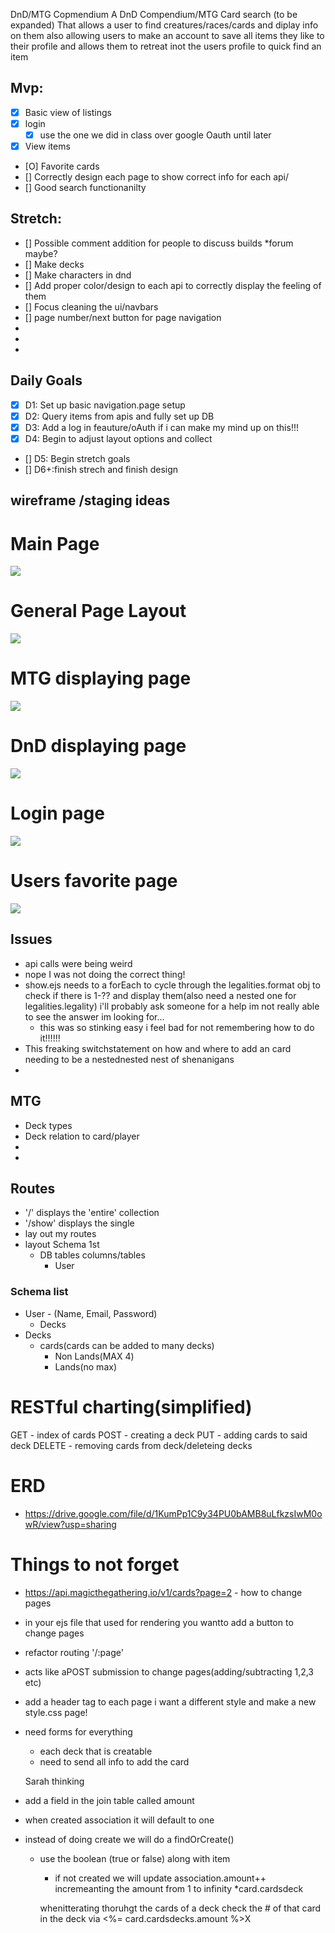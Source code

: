DnD/MTG Copmendium
A DnD Compendium/MTG Card search (to be expanded) That allows a user to find creatures/races/cards and diplay info on them also allowing users to make an account to save all items they like to their profile and allows them to retreat inot the users profile to quick find an item


## Mvp:
* [X] Basic view of listings
* [X] login 
	* [X] use the one we did in class over google Oauth until later
* [X] View items
* [O] Favorite cards
* [] Correctly design each page to show correct info for each api/   
* [] Good search functionanilty

## Stretch:
* [] Possible comment addition for people to discuss builds
	*forum maybe?
* [] Make decks
* [] Make characters in dnd
* [] Add proper color/design to each api to correctly display the feeling of them
* [] Focus cleaning the ui/navbars
* [] page number/next button for page navigation
* 
* 
* 

## Daily Goals
* [X] D1: Set up basic navigation.page setup
* [X] D2: Query items from apis and fully set up DB
* [X] D3: Add a log in feauture/oAuth if i can make my mind up on this!!!
* [X] D4: Begin to adjust layout options and collect
* [] D5: Begin stretch goals
* [] D6+:finish strech and finish design

## wireframe /staging ideas


# Main Page

![](/Wireframe/Untitled.png)

# General Page Layout
![](/Wireframe/pages.png)

# MTG displaying page
![](/Wireframe/mtgpage.png)

# DnD displaying page
![](/Wireframe/dndpage.png)

# Login page 
![](/Wireframe/logreg.png)

# Users favorite page
![](/Wireframe/favpage.png)

## Issues
*  api calls were being weird
* nope I was not doing the correct thing!
* show.ejs needs to a forEach to cycle through the legalities.format obj to check if there is 1-?? and display them(also need a nested one for legalities.legality) i'll probably ask someone for a help im not really able to see the answer im looking for...
	* this was so stinking easy i feel bad for not remembering how to do it!!!!!!
* This freaking switchstatement on how and where to add an card needing to be a nestednested nest of shenanigans
* 

## MTG 
* Deck types
* Deck relation to card/player
* 
* 

## Routes
* '/' displays the 'entire' collection
* '/show' displays the single
* lay out my routes
* layout Schema 1st
	* DB tables columns/tables
		* User

### Schema list
* User - (Name, Email, Password)
	* Decks
* Decks
	* cards(cards can be added to many decks)
		* Non Lands(MAX 4)
		* Lands(no max)

# RESTful charting(simplified)
GET - index of cards
POST - creating a deck
PUT - adding cards to said deck
DELETE - removing cards from deck/deleteing decks

# ERD
* https://drive.google.com/file/d/1KumPp1C9y34PU0bAMB8uLfkzsIwM0owR/view?usp=sharing




# Things to not forget
* https://api.magicthegathering.io/v1/cards?page=2 - how to change pages 
* in your ejs file that used for rendering you wantto add a button to change pages
* refactor routing '/:page'
* acts like aPOST submission to change pages(adding/subtracting 1,2,3 etc)
* add a header tag to each page i want a different style and make a new style.css page! 



* need forms for everything
	* each deck that is creatable
	* need to send all info to add the card


	Sarah thinking
* add a field in the join table called amount
* when created association it will default to one
* instead of doing create we will do a findOrCreate()
	* use the boolean (true or false) along with item
		* if not created we will update association.amount++ incremeanting the amount from 1 to infinity
		*card.cardsdeck

		whenitterating thoruhgt the cards of a deck 
		check the # of that card in the deck
			via <%= card.cardsdecks.amount %>X